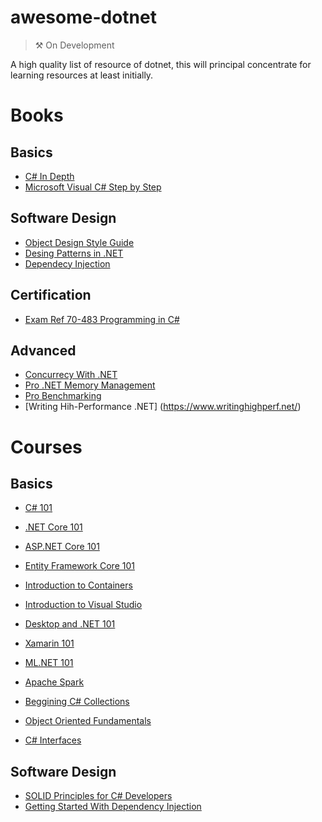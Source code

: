 # awesome-dotnet
> ⚒ On Development

A high quality list of resource of dotnet, this will principal concentrate for learning resources at least initially.


# Books
## Basics

 - [C# In Depth](https://www.manning.com/books/c-sharp-in-depth-fourth-edition?a_aid=jonskeet&a_bid=66d590c3)
 - [Microsoft Visual C# Step by Step](https://www.amazon.com/Microsoft-Visual-Step-Developer-Reference)
 
## Software Design
 - [Object Design Style Guide](https://www.manning.com/books/object-design-style-guide)
 - [Desing Patterns in .NET](https://www.amazon.com/Design-Patterns-NET-Approaches-Object-Oriented/dp/148424365X) 
 - [Dependecy Injection](https://www.manning.com/books/dependency-injection-principles-practices-patterns)
  
## Certification
 - [Exam Ref 70-483 Programming in C#](https://www.microsoftpressstore.com/store/exam-ref-70-483-programming-in-c-sharp-9781509306985)

## Advanced
 - [Concurrecy With .NET](https://www.manning.com/books/concurrency-in-dot-net)
 - [Pro .NET Memory Management](https://prodotnetmemory.com/)
 - [Pro Benchmarking](https://www.amazon.com/Pro-NET-Benchmarking-Performance-Measurement/dp/1484249402)
 - [Writing Hih-Performance .NET] (https://www.writinghighperf.net/)

# Courses
## Basics

- [C# 101](https://www.youtube.com/playlist?list=PLdo4fOcmZ0oVxKLQCHpiUWun7vlJJvUiN)
- [.NET Core 101](https://www.youtube.com/playlist?list=PLdo4fOcmZ0oWoazjhXQzBKMrFuArxpW80)
- [ASP.NET Core 101](https://www.youtube.com/playlist?list=PLdo4fOcmZ0oW8nviYduHq7bmKode-p8Wy)
- [Entity Framework Core 101](https://www.youtube.com/playlist?list=PLdo4fOcmZ0oX7uTkjYwvCJDG2qhcSzwZ6)
- [Introduction to Containers](https://www.youtube.com/playlist?list=PLdo4fOcmZ0oUvXP_Pt2zOgk8dTWagGs_P)
- [Introduction to Visual Studio](https://www.youtube.com/playlist?list=PLdo4fOcmZ0oWxvt87h9r3uq3uU6pUlCq8)
- [Desktop and .NET 101](https://www.youtube.com/playlist?list=PLdo4fOcmZ0oV7n106SEWwWPy4WVjpl3Fj)
- [Xamarin 101](https://www.youtube.com/playlist?list=PLdo4fOcmZ0oU10SXt2W58pu2L0v2dOW-1)
- [ML.NET 101](https://www.youtube.com/playlist?list=PLdo4fOcmZ0oUDTvk5XMNues09FnuB_D0u)
- [Apache Spark](https://www.youtube.com/playlist?list=PLdo4fOcmZ0oXklB5hhg1G1ZwOJTEjcQ5z)

- [Beggining C# Collections](https://www.pluralsight.com/courses/csharp-collections-beginning)
- [Object Oriented Fundamentals](https://www.pluralsight.com/courses/object-oriented-programming-fundamentals-csharp)
- [C# Interfaces](https://www.pluralsight.com/courses/using-csharp-interfaces)

## Software Design

- [SOLID Principles for C# Developers](https://www.pluralsight.com/courses/csharp-solid-principles)
- [Getting Started With Dependency Injection](https://www.pluralsight.com/courses/using-dependency-injection-on-ramp)

